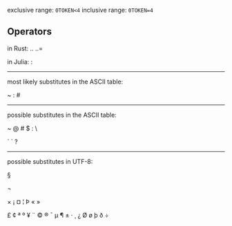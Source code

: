 exclusive range: `0TOKEN<4`
inclusive range: `0TOKEN=4`

## Operators
in Rust: .. ..=

in Julia: :

___

most likely substitutes in the ASCII table:

~ : #

___

possible substitutes in the ASCII table:

~ @ # $ : \

´ ` ?

___

possible substitutes in UTF-8:

§

¬

× ¡ ¤ ¦ Þ « »

£ ¢ ª º ¥ ¨ © ® ¯ µ ¶ ± · ¸ ¿ Ø ø þ ð ÷
